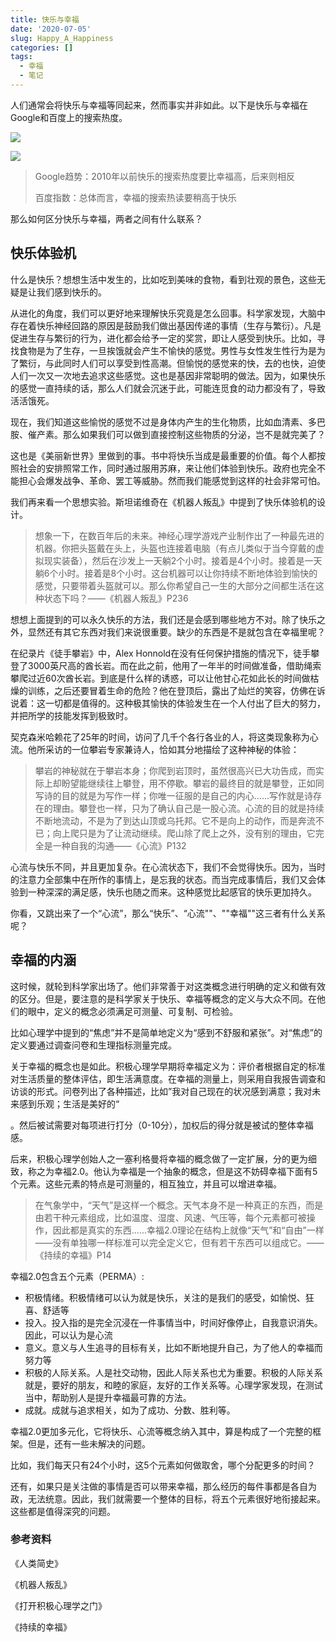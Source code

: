 ```yaml
---
title: 快乐与幸福
date: '2020-07-05'
slug: Happy_A_Happiness
categories: []
tags:
  - 幸福
  - 笔记
---
```




人们通常会将快乐与幸福等同起来，然而事实并非如此。以下是快乐与幸福在Google和百度上的搜索热度。

![](https://i.loli.net/2020/07/05/a7SV8LWv1GdR6xA.png)

![](https://i.loli.net/2020/07/05/WIUgA71ifz9MHdv.png)

> Google趋势：2010年以前快乐的搜索热度要比幸福高，后来则相反
>
> 百度指数：总体而言，幸福的搜索热读要稍高于快乐

那么如何区分快乐与幸福，两者之间有什么联系？

## 快乐体验机

什么是快乐？想想生活中发生的，比如吃到美味的食物，看到壮观的景色，这些无疑是让我们感到快乐的。

从进化的角度，我们可以更好地来理解快乐究竟是怎么回事。科学家发现，大脑中存在着快乐神经回路的原因是鼓励我们做出基因传递的事情（生存与繁衍）。凡是促进生存与繁衍的行为，进化都会给予一定的奖赏，即让人感受到快乐。比如，寻找食物是为了生存，一旦挨饿就会产生不愉快的感觉。男性与女性发生性行为是为了繁衍，与此同时人们可以享受到性高潮。但愉悦的感觉来的快，去的也快，迫使人们一次又一次地去追求这些感觉。这也是基因非常聪明的做法。因为，如果快乐的感觉一直持续的话，那么人们就会沉迷于此，可能连觅食的动力都没有了，导致活活饿死。

现在，我们知道这些愉悦的感觉不过是身体内产生的生化物质，比如血清素、多巴胺、催产素。那么如果我们可以做到直接控制这些物质的分泌，岂不是就完美了？

这也是《美丽新世界》里做到的事。书中将快乐当成是最重要的价值。每个人都按照社会的安排照常工作，同时通过服用苏麻，来让他们体验到快乐。政府也完全不能担心会爆发战争、革命、罢工等威胁。然而我们能感觉到这样的社会非常可怕。

我们再来看一个思想实验。斯坦诺维奇在《机器人叛乱》中提到了快乐体验机的设计。

> 想象一下，在数百年后的未来。神经心理学游戏产业制作出了一种最先进的机器。你把头盔戴在头上，头盔也连接着电脑（有点儿类似于当今穿戴的虚拟现实装备），然后在沙发上一天躺2个小时。接着是4个小时。接着是一天躺6个小时。接着是8个小时。这台机器可以让你持续不断地体验到愉快的感觉，只要带着头盔就可以。那么你希望自己一生的大部分之间都生活在这种状态下吗？——《机器人叛乱》P236

想想上面提到的可以永久快乐的方法，我们还是会感到哪些地方不对。除了快乐之外，显然还有其它东西对我们来说很重要。缺少的东西是不是就包含在幸福里呢？

在纪录片《徒手攀岩》中，Alex Honnold在没有任何保护措施的情况下，徒手攀登了3000英尺高的酋长岩。而在此之前，他用了一年半的时间做准备，借助绳索攀爬过近60次酋长岩。到底是什么样的诱惑，可以让他甘心花如此长的时间做枯燥的训练，之后还要冒着生命的危险？他在登顶后，露出了灿烂的笑容，仿佛在诉说着：这一切都是值得的。这种极其愉快的体验发生在一个人付出了巨大的努力，并把所学的技能发挥到极致时。

契克森米哈赖花了25年的时间，访问了几千个各行各业的人，将这类现象称为心流。他所采访的一位攀岩专家兼诗人，恰如其分地描绘了这种神秘的体验：

>攀岩的神秘就在于攀岩本身；你爬到岩顶时，虽然很高兴已大功告成，而实际上却盼望能继续往上攀登，用不停歇。攀岩的最终目的就是攀登，正如同写诗的目的就是为写作一样；你唯一征服的是自己的内心......写作就是诗存在的理由。攀登也一样，只为了确认自己是一股心流。心流的目的就是持续不断地流动，不是为了到达山顶或乌托邦。它不是向上的动作，而是奔流不已；向上爬只是为了让流动继续。爬山除了爬上之外，没有别的理由，它完全是一种自我的沟通——《心流》P132

心流与快乐不同，并且更加复杂。在心流状态下，我们不会觉得快乐。因为，当时的注意力全部集中在所作的事情上，是忘我的状态。而当完成事情后，我们又会体验到一种深深的满足感，快乐也随之而来。这种感觉比起感官的快乐更加持久。

你看，又跳出来了一个“心流”，那么“快乐”、“心流""、""幸福""这三者有什么关系呢？

## 幸福的内涵

这时候，就轮到科学家出场了。他们非常善于对这类概念进行明确的定义和做有效的区分。但是，要注意的是科学家关于快乐、幸福等概念的定义与大众不同。在他们的眼中，定义的概念必须满足可测量、可复制、可检验。

比如心理学中提到的“焦虑”并不是简单地定义为“感到不舒服和紧张”。对“焦虑”的定义要通过调查问卷和生理指标测量完成。

关于幸福的概念也是如此。积极心理学早期将幸福定义为：评价者根据自定的标准对生活质量的整体评估，即生活满意度。在幸福的测量上，则采用自我报告调查和访谈的形式。问卷列出了各种描述，比如”我对自己现在的状况感到满意；我对未来感到乐观；生活是美好的“

。然后被试需要对每项进行打分（0-10分），加权后的得分就是被试的整体幸福感。

后来，积极心理学创始人之一塞利格曼将幸福的概念做了一定扩展，分的更为细致，称之为幸福2.0。他认为幸福是一个抽象的概念，但是这不妨碍幸福下面有5个元素。这些元素的特点是可测量的，相互独立，并且可以增进幸福。

>在气象学中，“天气”是这样一个概念。天气本身不是一种真正的东西，而是由若干种元素组成，比如温度、湿度、风速、气压等，每个元素都可被操作，因此都是真实的东西......幸福2.0理论在结构上就像“天气”和“自由”一样——没有单独哪一样标准可以完全定义它，但有若干东西可以组成它。——《持续的幸福》P14

幸福2.0包含五个元素（PERMA）:

* 积极情绪。积极情绪可以认为就是快乐，关注的是我们的感受，如愉悦、狂喜、舒适等
* 投入。投入指的是完全沉浸在一件事情当中，时间好像停止，自我意识消失。因此，可以认为是心流
* 意义。意义与人生追寻的目标有关，比如不断地提升自己，为了他人的幸福而努力等
* 积极的人际关系。人是社交动物，因此人际关系也尤为重要。积极的人际关系就是，要好的朋友，和睦的家庭，友好的工作关系等。心理学家发现，在测试当中，帮助别人是提升幸福最可靠的方法。
* 成就。成就与追求相关，如为了成功、分数、胜利等。

幸福2.0更加多元化，它将快乐、心流等概念纳入其中，算是构成了一个完整的框架。但是，还有一些未解决的问题。

比如，我们每天只有24个小时，这5个元素如何做取舍，哪个分配更多的时间？

还有，如果只是关注做的事情是否可以带来幸福，那么经历的每件事都是各自为政，无法统意。因此，我们就需要一个整体的目标，将五个元素很好地衔接起来。这些都是值得深究的问题。

### 参考资料

《人类简史》

《机器人叛乱》

《打开积极心理学之门》

《持续的幸福》



